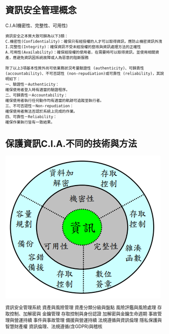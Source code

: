 # 資訊安全管理概念

C.I.A(機密性、完整性、可用性)
```
資訊安全之本質大致可歸為以下3類：
C.機密性(Confidentiality)：確保只有經授權的人才可以取得資訊，應防止機密資訊外洩
I.完整性(Integrity)：確保資訊不受未經授權的竄改與資訊處理方法的正確性
A.可用性(Availability)：確保經授權的使用者，在需要時可以取得資訊，並使用相關資產，應避免資訊因系統故障或人為惡意的阻斷服務

除了以上3項基本性質外尚可依業務狀況考量驗證性 (authenticity)、可歸責性 (accountability)、不可否認性 (non-repudiation)或可靠性 (reliability)，其說明如下：
一、驗證性－Authenticity：
確保使用者登入時有適當的驗證程序。
二、可歸責性－Accountability：
確保使用者執行任何動作均有適當的軌跡可追蹤至執行者。
三、不可否認性－Non-repudiation：
確保使用者無法否認於系統上完成的作業。
四、可靠性－Reliability：
確保作業執行皆有一致結果。
```
# 保護資訊C.I.A.不同的技術與方法
![](保護資訊C.I.A.不同的技術與方法.PNG)

資訊安全管理系統
資產與風險管理
資產分類分級與盤點
風險評鑑與風險處理
存取控制、加解密與
金鑰管理
存取控制與身份認證
加解密與金鑰生命週期
事故管理與營運持續
事件與事故管理
備援與營運持續
法規遵循與資訊倫理
隱私保護與智慧財產權
資訊倫理、法規遵循(含GDPR)與稽核
